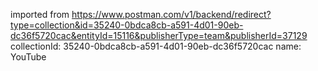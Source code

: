 imported from https://www.postman.com/v1/backend/redirect?type=collection&id=35240-0bdca8cb-a591-4d01-90eb-dc36f5720cac&entityId=15116&publisherType=team&publisherId=37129
collectionId: 35240-0bdca8cb-a591-4d01-90eb-dc36f5720cac
name: YouTube